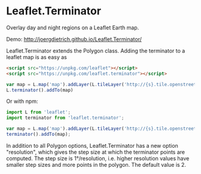 Leaflet.Terminator
==================

Overlay day and night regions on a Leaflet Earth map.

Demo: http://joergdietrich.github.io/Leaflet.Terminator/

Leaflet.Terminator extends the Polygon class. Adding the terminator to a leaflet map is as easy as 

```html
<script src="https://unpkg.com/leaflet"></script>
<script src="https://unpkg.com/leaflet.terminator"></script>
```
```js
var map = L.map('map').addLayer(L.tileLayer('http://{s}.tile.openstreetmap.org/{z}/{x}/{y}.png'));
L.terminator().addTo(map)
```

Or with npm:

```js
import L from 'leaflet';
import terminator from 'leaflet.terminator';

var map = L.map('map').addLayer(L.tileLayer('http://{s}.tile.openstreetmap.org/{z}/{x}/{y}.png'))
terminator().addTo(map);
```


In addition to all Polygon options, Leaflet.Terminator has a new
option "resolution", which gives the step size at which the terminator
points are computed. The step size is 1°/resolution, i.e. higher
resolution values have smaller step sizes and more points in the
polygon. The default value is 2.
